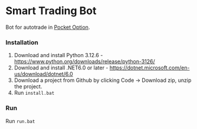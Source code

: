# Smart Trading Bot

Bot for autotrade in [Pocket Option](https://pocketoption.com/).

### Installation

1. Download and install Python 3.12.6 - https://www.python.org/downloads/release/python-3126/
2. Download and install .NET6.0 or later - https://dotnet.microsoft.com/en-us/download/dotnet/6.0
3. Download a project from Github by clicking Code -> Download zip, unzip the project.
4. Run `install.bat`

### Run

Run `run.bat`
